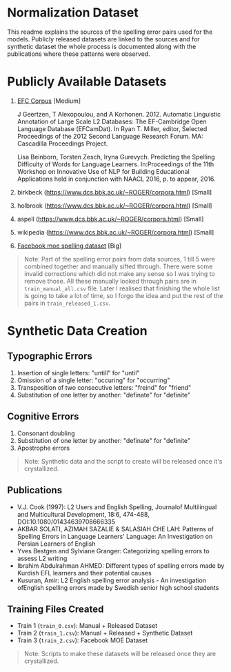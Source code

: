 Normalization Dataset
======

This readme explains the sources of the spelling error pairs used for the models. Publicly released datasets are linked to the sources and for synthetic dataset the whole process is documented along with the publications where these patterns were observed.


# Publicly Available Datasets

1. [EFC Corpus](https://corpus.mml.cam.ac.uk/efcamdat/) [Medium]

    J Geertzen, T Alexopoulou, and A Korhonen. 2012. Automatic Linguistic Annotation of Large Scale L2 Databases: The EF-Cambridge Open Language Database (EFCamDat). In Ryan T. Miller, editor, Selected Proceedings of the 2012 Second Language Research Forum. MA: Cascadilla Proceedings Project.

    Lisa Beinborn, Torsten Zesch, Iryna Gurevych. Predicting the Spelling Difficulty of Words for Language Learners. In:Proceedings of the 11th Workshop on Innovative Use of NLP for Building Educational Applications held in conjunction with NAACL 2016, p. to appear, 2016.

2. birkbeck (https://www.dcs.bbk.ac.uk/~ROGER/corpora.html) [Small]
3. holbrook (https://www.dcs.bbk.ac.uk/~ROGER/corpora.html) [Small]
4. aspell (https://www.dcs.bbk.ac.uk/~ROGER/corpora.html) [Small]
5. wikipedia (https://www.dcs.bbk.ac.uk/~ROGER/corpora.html) [Small]
6. [Facebook moe spelling dataset](https://github.com/facebookresearch/moe/tree/master/data) [Big]

> Note: Part of the spelling error pairs from data sources, 1 till 5 were combined together and manually sifted through. There were some invalid corrections which did not make any sense so I was trying to remove those. All these manually looked through pairs are in `train_manual_all.csv` file. Later I realised that finishing the whole list is going to take a lot of time, so I forgo the idea and put the rest of the pairs in `train_released_1.csv`.


# Synthetic Data Creation

## Typographic Errors

1. Insertion of single letters: "untill" for "until"
2. Omission of a single letter: "occuring" for "occurring"
3. Transposition of two consecutive letters: "freind" for "friend"
4. Substitution of one letter by another: "definate" for "definite"

## Cognitive Errors

1. Consonant doubling
2. Substitution of one letter by another: "definate" for "definite"
3. Apostrophe errors

> Note: Synthetic data and the script to create will be released once it's crystallized.


## Publications

- V.J. Cook (1997): L2 Users and English Spelling, Journalof Multilingual and Multicultural Development, 18:6, 474-488, DOI:10.1080/01434639708666335
- AKBAR SOLATI, AZIMAH SAZALIE & SALASIAH CHE LAH: Patterns of Spelling Errors in Language Learners' Language: An Investigation on Persian Learners of English
- Yves Bestgen and Sylviane Granger: Categorizing spelling errors to assess L2 writing
- Ibrahim Abdulrahman AHMED: Different types of spelling errors made by Kurdish EFL learners and their potential causes
- Kusuran, Amir: L2 English spelling error analysis - An investigation ofEnglish spelling errors made by Swedish senior high school students


## Training Files Created

- Train 1 (`train_0.csv`): Manual + Released Dataset
- Train 2 (`train_1.csv`): Manual + Released + Synthetic Dataset
- Train 3 (`train_2.csv`): Facebook MOE Dataset

> Note: Scripts to make these datasets will be released once they are crystallized.
